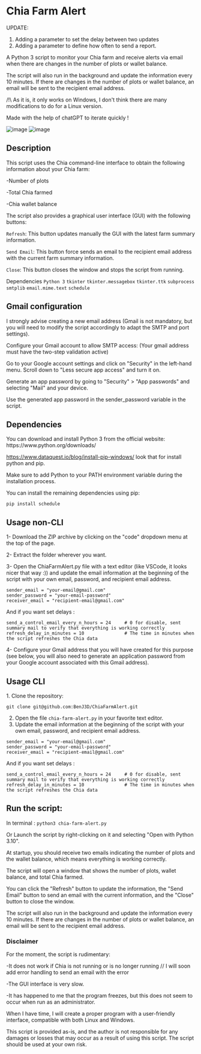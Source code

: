 <h1>Chia Farm Alert</h1>

UPDATE:
1. Adding a parameter to set the delay between two updates
2. Adding a parameter to define how often to send a report.


A Python 3 script to monitor your Chia farm and receive alerts via email when there are changes in the number of plots or wallet balance.

The script will also run in the background and update the information every 10 minutes. If there are changes in the number of plots or wallet balance, an email will be sent to the recipient email address.

/!\ As it is, it only works on Windows, I don't think there are many modifications to do for a Linux version.

Made with the help of chatGPT to iterate quickly !

![image](https://user-images.githubusercontent.com/49345674/220518241-df778eb5-147d-4e5f-9987-6be632fe4d9c.png) ![image](https://user-images.githubusercontent.com/49345674/220518418-7282bfd5-86a2-42af-a778-56d9e01eeccb.png)

<h2>Description</h2>
This script uses the Chia command-line interface to obtain the following information about your Chia farm:

-Number of plots

-Total Chia farmed

-Chia wallet balance

The script also provides a graphical user interface (GUI) with the following buttons:

`Refresh`: This button updates manually the GUI with the latest farm summary information.

`Send Email`: This button force sends an email to the recipient email address with the current farm summary information.

`Close`: This button closes the window and stops the script from running.

Dependencies
```Python 3```
```tkinter```
```tkinter.messagebox```
```tkinter.ttk```
```subprocess```
```smtplib```
```email.mime.text```
```schedule```

<h2>Gmail configuration</h2>

I strongly advise creating a new email address (Gmail is not mandatory, but you will need to modify the script accordingly to adapt the SMTP and port settings).

Configure your Gmail account to allow SMTP access: (Your gmail address must have the two-step validation active)

Go to your Google account settings and click on "Security" in the left-hand menu.
Scroll down to "Less secure app access" and turn it on.

Generate an app password by going to "Security" > "App passwords" and selecting "Mail" and your device.

Use the generated app password in the sender_password variable in the script.

<h2>Dependencies</h2>
You can download and install Python 3 from the official website: https://www.python.org/downloads/

https://www.dataquest.io/blog/install-pip-windows/  look that for install python and pip.

Make sure to add Python to your PATH environment variable during the installation process.

You can install the remaining dependencies using pip:

```pip install schedule```


<h2>Usage non-CLI</h2>

1- Download the ZIP archive by clicking on the "code" dropdown menu at the top of the page.

2- Extract the folder wherever you want.

3- Open the ChiaFarmAlert.py file with a text editor (like VSCode, it looks nicer that way :)) and update the email information at the beginning of the script with your own email, password, and recipient email address.
```
sender_email = "your-email@gmail.com"
sender_password = "your-email-password"
receiver_email = "recipient-email@gmail.com"
```


And if you want set delays :
```
send_a_control_email_every_n_hours = 24     # 0 for disable, sent summary mail to verify that everything is working correctly
refresh_delay_in_minutes = 10               # The time in minutes when the script refreshes the Chia data   
```

4- Configure your Gmail address that you will have created for this purpose (see below, you will also need to generate an application password from your Google account associated with this Gmail address).

<h2>Usage CLI</h2>
1. Clone the repository:

```git clone git@github.com:BenJ3D/ChiaFarmAlert.git```

2. Open the file `chia-farm-alert.py` in your favorite text editor.
3. Update the email information at the beginning of the script with your own email, password, and recipient email address.
```
sender_email = "your-email@gmail.com"
sender_password = "your-email-password"
receiver_email = "recipient-email@gmail.com"
```

And if you want set delays :
```
send_a_control_email_every_n_hours = 24     # 0 for disable, sent summary mail to verify that everything is working correctly
refresh_delay_in_minutes = 10               # The time in minutes when the script refreshes the Chia data   
```



<h2>Run the script:</h2>

In terminal :
```python3 chia-farm-alert.py```

Or Launch the script by right-clicking on it and selecting "Open with Python 3.10".

At startup, you should receive two emails indicating the number of plots and the wallet balance, which means everything is working correctly.

The script will open a window that shows the number of plots, wallet balance, and total Chia farmed. 

You can click the "Refresh" button to update the information, the "Send Email" button to send an email with the current information, and the "Close" button to close the window.

The script will also run in the background and update the information every 10 minutes. If there are changes in the number of plots or wallet balance, an email will be sent to the recipient email address.

<h3>Disclaimer</h3>
For the moment, the script is rudimentary:

-It does not work if Chia is not running or is no longer running // I will soon add error handling to send an email with the error

-The GUI interface is very slow.

-It has happened to me that the program freezes, but this does not seem to occur when run as an administrator.

When I have time, I will create a proper program with a user-friendly interface, compatible with both Linux and Windows.

This script is provided as-is, and the author is not responsible for any damages or losses that may occur as a result of using this script. The script should be used at your own risk.
